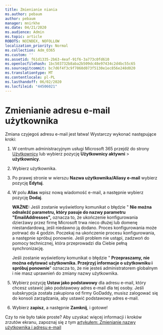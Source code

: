 ```yaml
---
title: Zmienianie niania
ms.author: pebaum
author: pebaum
manager: mnirkhe
ms.date: 04/21/2020
ms.audience: Admin
ms.topic: article
ROBOTS: NOINDEX, NOFOLLOW
localization_priority: Normal
ms.collection: Adm_O365
ms.custom: ''
ms.assetid: f61d1335-2b63-4eaf-91f6-3a773c0fd610
ms.openlocfilehash: 1bc503732b8aba2b509dc48e97434c2d4bc55c65
ms.sourcegitcommit: bc7d6f4f3c9f7060d073f5130e1ec856e248d020
ms.translationtype: MT
ms.contentlocale: pl-PL
ms.lasthandoff: 06/02/2020
ms.locfileid: "44506021"
---
```

# <a name="change-a-users-email-address"></a>Zmienianie adresu e-mail użytkownika

Zmiana czyjegoś adresu e-mail jest łatwa! Wystarczy wykonać następujące kroki:
  
1. W centrum administracyjnym usługi Microsoft 365 przejdź do strony [Użytkownicy](https://go.microsoft.com/fwlink/p/?linkid=834822) lub wybierz pozycję **Użytkownicy aktywni** \> **użytkownicy**.
    
2. Wybierz użytkownika.
    
3. Po prawej stronie w wierszu **Nazwa użytkownika/Aliasy e-mail** wybierz pozycję **Edytuj**.
    
4. W polu **Alias** wpisz nową wiadomość e-mail, a następnie wybierz pozycję **Dodaj**.
    
    **WAŻNE:** Jeśli zostanie wyświetlony komunikat o błędzie " **Nie można odnaleźć parametru, który pasuje do nazwy parametru "EmailAddresses",** oznacza to, że ukończenie konfigurowania dzierżawy przez firmę Microsoft trwa nieco dłużej lub domenę niestandardową, jeśli niedawno ją dodano. Proces konfigurowania może potrwać do 4 godzin. Poczekaj na ukończenie procesu konfigurowania, a następnie spróbuj ponownie. Jeśli problem nie ustąpi, zadzwoń do pomocy technicznej, która przeprowadzi dla Ciebie pełną synchronizację.
    
    Jeśli zostanie wyświetlony komunikat o błędzie " **Przepraszamy, nie można edytować użytkownika. Przejrzyj informacje o użytkowniku i spróbuj ponownie**" oznacza to, że nie jesteś administratorem globalnym i nie masz uprawnień do zmiany nazwy użytkownika.
    
5. Wybierz pozycję **Ustaw jako podstawowy** dla adresu e-mail, który chcesz ustawić jako podstawowy adres e-mail dla tej osoby. Jeśli subskrypcja została zakupiona od firmy GoDaddy, musisz zalogować się do konsoli zarządzania, aby ustawić podstawowy adres e-mail. 
    
6. Wybierz **zapisz**, a następnie **Zamknij**, i gotowe!
    
Czy to nie było takie proste? Aby uzyskać więcej informacji i kroków zrzutów ekranu, zapoznaj się z tym [artykułem: Zmienianie nazwy użytkownika i adresu e-mail](https://docs.microsoft.com/microsoft-365/admin/add-users/change-a-user-name-and-email-address)
  

